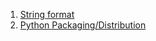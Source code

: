 1. [String format](https://docs.python.org/3/library/string.html)
2. [Python Packaging/Distribution](https://packaging.python.org/tutorials/installing-packages/)
